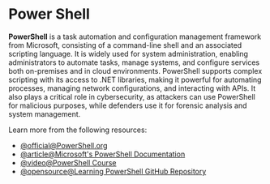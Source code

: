 # Power Shell

**PowerShell** is a task automation and configuration management framework from Microsoft, consisting of a command-line shell and an associated scripting language. It is widely used for system administration, enabling administrators to automate tasks, manage systems, and configure services both on-premises and in cloud environments. PowerShell supports complex scripting with its access to .NET libraries, making it powerful for automating processes, managing network configurations, and interacting with APIs. It also plays a critical role in cybersecurity, as attackers can use PowerShell for malicious purposes, while defenders use it for forensic analysis and system management.

Learn more from the following resources:

- [@official@PowerShell.org](https://powershell.org/)
- [@article@Microsoft's PowerShell Documentation](https://docs.microsoft.com/en-us/powershell/)
- [@video@PowerShell Course](https://www.youtube.com/watch?v=ZOoCaWyifmI)
- [@opensource@Learning PowerShell GitHub Repository](https://github.com/PowerShell/PowerShell/tree/master/docs/learning-powershell)
